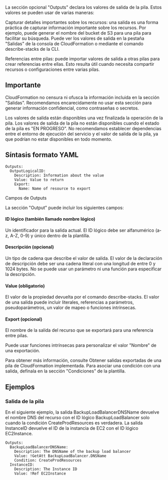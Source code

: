 La sección opcional "Outputs" declara los valores de salida de la pila. Estos valores se pueden usar de varias maneras:

Capturar detalles importantes sobre los recursos: una salida es una forma práctica de capturar información importante sobre los recursos. Por ejemplo, puede generar el nombre del bucket de S3 para una pila para facilitar su búsqueda. Puede ver los valores de salida en la pestaña "Salidas" de la consola de CloudFormation o mediante el comando describe-stacks de la CLI.

Referencias entre pilas: puede importar valores de salida a otras pilas para crear referencias entre ellas. Esto resulta útil cuando necesita compartir recursos o configuraciones entre varias pilas.
## Importante
CloudFormation no censura ni ofusca la información incluida en la sección "Salidas". Recomendamos encarecidamente no usar esta sección para generar información confidencial, como contraseñas o secretos.

Los valores de salida están disponibles una vez finalizada la operación de la pila. Los valores de salida de la pila no están disponibles cuando el estado de la pila es "EN PROGRESO". No recomendamos establecer dependencias entre el entorno de ejecución del servicio y el valor de salida de la pila, ya que podrían no estar disponibles en todo momento.

## Síntasis formato YAML

```
Outputs:
  OutputLogicalID:
    Description: Information about the value
    Value: Value to return
    Export:
      Name: Name of resource to export
```
Campos de Outputs

La sección "Output" puede incluir los siguientes campos:

#### ID lógico (también llamado nombre lógico)

Un identificador para la salida actual. El ID lógico debe ser alfanumérico (a-z, A-Z, 0-9) y único dentro de la plantilla.

#### Descripción (opcional)

Un tipo de cadena que describe el valor de salida. El valor de la declaración de descripción debe ser una cadena literal con una longitud de entre 0 y 1024 bytes. No se puede usar un parámetro ni una función para especificar la descripción.

#### Value (obligatorio)

El valor de la propiedad devuelta por el comando describe-stacks. El valor de una salida puede incluir literales, referencias a parámetros, pseudoparámetros, un valor de mapeo o funciones intrínsecas.

#### Export (opcional)

El nombre de la salida del recurso que se exportará para una referencia entre pilas.

Puede usar funciones intrínsecas para personalizar el valor "Nombre" de una exportación.

Para obtener más información, consulte Obtener salidas exportadas de una pila de CloudFormation implementada. Para asociar una condición con una salida, defínala en la sección "Condiciones" de la plantilla.

## Ejemplos
### Salida de la pila
En el siguiente ejemplo, la salida BackupLoadBalancerDNSName devuelve el nombre DNS del recurso con el ID lógico BackupLoadBalancer solo cuando la condición CreateProdResources es verdadera. La salida InstanceID devuelve el ID de la instancia de EC2 con el ID lógico EC2Instance.
```
Outputs:
  BackupLoadBalancerDNSName:
    Description: The DNSName of the backup load balancer
    Value: !GetAtt BackupLoadBalancer.DNSName
    Condition: CreateProdResources
  InstanceID:
    Description: The Instance ID
    Value: !Ref EC2Instance
```